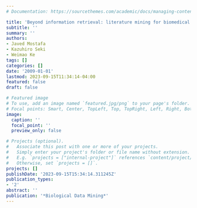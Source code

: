 ```yaml
---
# Documentation: https://sourcethemes.com/academic/docs/managing-content/

title: 'Beyond information retrieval: literature mining for biomedical knowledge discovery'
subtitle: ''
summary: ''
authors:
- Javed Mostafa
- Kazuhiro Seki
- Weimao Ke
tags: []
categories: []
date: '2009-01-01'
lastmod: 2023-09-15T11:34:14-04:00
featured: false
draft: false

# Featured image
# To use, add an image named `featured.jpg/png` to your page's folder.
# Focal points: Smart, Center, TopLeft, Top, TopRight, Left, Right, BottomLeft, Bottom, BottomRight.
image:
  caption: ''
  focal_point: ''
  preview_only: false

# Projects (optional).
#   Associate this post with one or more of your projects.
#   Simply enter your project's folder or file name without extension.
#   E.g. `projects = ["internal-project"]` references `content/project/deep-learning/index.md`.
#   Otherwise, set `projects = []`.
projects: []
publishDate: '2023-09-15T15:34:14.311245Z'
publication_types:
- '2'
abstract: ''
publication: '*Biological Data Mining*'
---
```

